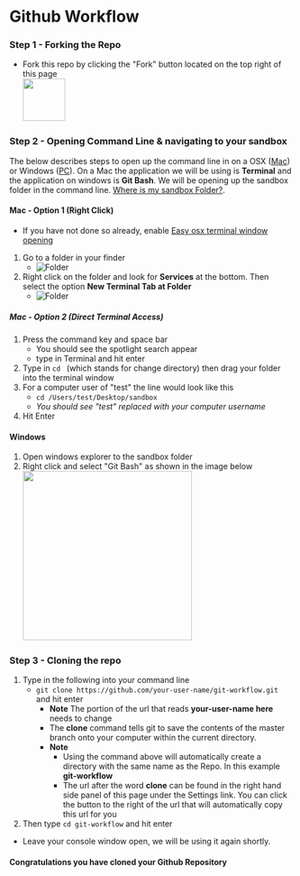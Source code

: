 # Github Workflow

### Step 1 - Forking the Repo
- Fork this repo by clicking the "Fork" button located on the top right of this page
    <br><img src="https://github.com/Learning-Fuze/git-workflow/blob/assets/assets/fork-circle.jpg?raw=true" height='75'>

### Step 2 - Opening Command Line & navigating to your sandbox
The below describes steps to open up the command line in on a OSX ([Mac](https://github.com/Learning-Fuze/git-workflow#mac)) or Windows ([PC](https://github.com/Learning-Fuze/git-workflow#windows)). On a Mac the application we will be using is **Terminal** and the application on windows is **Git Bash**. We will be opening up the sandbox folder in the command line. <a href="https://docs.google.com/document/d/1GYqDtY12-RgzrbbHzY7kqxpqP_y_X6c5sNKH9NLqMPM/pub" target="_blank">Where is my sandbox Folder?</a>.

#### Mac - Option 1 (Right Click)
- If you have not done so already, enable [Easy osx terminal window opening](https://github.com/Learning-Fuze/git-workflow/blob/osx_easy_terminal/osx_easy_terminal.md)
1. Go to a folder in your finder 
	- ![Folder](https://github.com/Learning-Fuze/git-workflow/blob/assets/assets/sandbox-finder.jpg?raw=true) 
2. Right click on the folder and look for **Services** at the bottom. Then select the option **New Terminal Tab at Folder**
	- ![Folder](https://github.com/Learning-Fuze/git-workflow/blob/assets/assets/new-terminal-tab-finder.jpg?raw=true)

##### Mac - Option 2 (Direct Terminal Access)
1. Press the command key and space bar
	- You should see the spotlight search appear
	- type in Terminal and hit enter
2. Type in `cd ` (which stands for change directory) then drag your folder into the terminal window
3. For a computer user of "test" the line would look like this
	- `cd /Users/test/Desktop/sandbox`
	- *You should see "test" replaced with your computer username*
4. Hit Enter

#### Windows
1. Open windows explorer to the sandbox folder
2. Right click and select "Git Bash" as shown in the image below
	<br><img src="https://github.com/Learning-Fuze/git-workflow/blob/assets/assets/windows-git-bash-alt.jpg?raw=true" height="300">

### Step 3 - Cloning the repo
1. Type in the following into your command line 
	- `git clone https://github.com/your-user-name/git-workflow.git` and hit enter
		- **Note** The portion of the url that reads **your-user-name here** needs to change
		- The **clone** command tells git to save the contents of the master branch onto your computer within the current directory.
		- **Note**
			- Using the command above will automatically create a directory with the same name as the Repo. In this example **git-workflow**
			- The url after the word **clone** can be found in the right hand side panel of this page under the Settings link. You can click the button to the right of the url that will automatically copy this url for you
2. Then type `cd git-workflow` and hit enter
- Leave your console window open, we will be using it again shortly.

#### Congratulations you have cloned your Github Repository